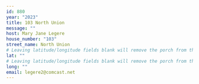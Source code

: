 ```yaml
---
id: 880
year: "2023"
title: 103 North Union
message: ""
host: Mary Jane Legere
house_number: "103"
street_name: North Union
# Leaving latitude/longitude fields blank will remove the porch from the Porchfest map.
lat: ""
# Leaving latitude/longitude fields blank will remove the porch from the Porchfest map.
long: ""
email: legere2@comcast.net
---
```

